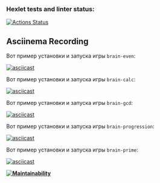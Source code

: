 ### Hexlet tests and linter status:
[![Actions Status](https://github.com/Pewdoloco/frontend-project-44/actions/workflows/hexlet-check.yml/badge.svg)](https://github.com/Pewdoloco/frontend-project-44/actions)

## Asciinema Recording

Вот пример установки и запуска игры `brain-even`:

[![asciicast](https://asciinema.org/a/GSSyAhwDMLHAFwQGzrly69z1r.svg)](https://asciinema.org/a/GSSyAhwDMLHAFwQGzrly69z1r)

Вот пример установки и запуска игры `brain-calc`:

[![asciicast](https://asciinema.org/a/cpQvcO4KPX5vLX2MIpr83FdO4.svg)](https://asciinema.org/a/cpQvcO4KPX5vLX2MIpr83FdO4)

Вот пример установки и запуска игры `brain-gcd`:

[![asciicast](https://asciinema.org/a/nDv6j1xVV7ZD63zGRfnJg2MiN.svg)](https://asciinema.org/a/nDv6j1xVV7ZD63zGRfnJg2MiN)

Вот пример установки и запуска игры `brain-progression`:

[![asciicast](https://asciinema.org/a/cKGzHFjdlVDjKRYjKkIK8jMxx.svg)](https://asciinema.org/a/cKGzHFjdlVDjKRYjKkIK8jMxx)

Вот пример установки и запуска игры `brain-prime`:

[![asciicast](https://asciinema.org/a/ksLpLcyB2iTvXuhuSVHCOwbig.svg)](https://asciinema.org/a/ksLpLcyB2iTvXuhuSVHCOwbig)

**[![Maintainability](https://api.codeclimate.com/v1/badges/486c0c248084c32d14fb/maintainability)](https://codeclimate.com/github/Pewdoloco/frontend-project-44/maintainability)**



